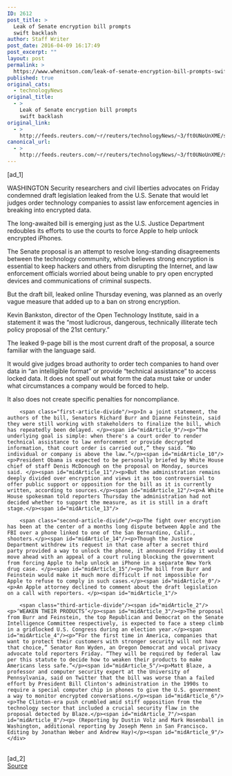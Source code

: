 ```yaml
---
ID: 2612
post_title: >
  Leak of Senate encryption bill prompts
  swift backlash
author: Staff Writer
post_date: 2016-04-09 16:17:49
post_excerpt: ""
layout: post
permalink: >
  https://www.whenitson.com/leak-of-senate-encryption-bill-prompts-swift-backlash/
published: true
original_cats:
  - technologyNews
original_title:
  - >
    Leak of Senate encryption bill prompts
    swift backlash
original_link:
  - >
    http://feeds.reuters.com/~r/reuters/technologyNews/~3/ft0UNoUnXME/story01.htm
canonical_url:
  - >
    http://feeds.reuters.com/~r/reuters/technologyNews/~3/ft0UNoUnXME/story01.htm
---
```

 [ad_1]
<br><div id="articleText">
<span id="midArticle_start"/>

<span id="midArticle_0"/><span class="focusParagraph" readability="4"><p><span class="articleLocation">WASHINGTON</span> Security researchers and civil liberties advocates on Friday condemned draft legislation leaked from the U.S. Senate that would let judges order technology companies to assist law enforcement agencies in breaking into encrypted data.</p></span><span id="midArticle_1"/><p>The long-awaited bill is emerging just as the U.S. Justice Department redoubles its efforts to use the courts to force Apple to help unlock encrypted iPhones.</p><span id="midArticle_2"/><p>The Senate proposal is an attempt to resolve long-standing disagreements between the technology community, which believes strong encryption is essential to keep hackers and others from disrupting the Internet, and law enforcement officials worried about being unable to pry open encrypted devices and communications of criminal suspects.</p><span id="midArticle_3"/><p>But the draft bill, leaked online Thursday evening, was planned as an overly vague measure that added up to a ban on strong encryption.  </p><span id="midArticle_4"/><p>Kevin Bankston, director of the Open Technology Institute, said in a statement it was the “most ludicrous, dangerous, technically illiterate tech policy proposal of the 21st century.”</p><span id="midArticle_5"/><p>The leaked 9-page bill is the most current draft of the proposal, a source familiar with the language said. </p><span id="midArticle_6"/><p>It would give judges broad authority to order tech companies to hand over data in “an intelligible format” or provide “technical assistance” to access locked data. It does not spell out what form the data must take or under what circumstances a company would be forced to help.</p><span id="midArticle_7"/><p>It also does not create specific penalties for noncompliance.</p><span id="midArticle_8"/>
        
        <span class="first-article-divide"/><p>In a joint statement, the authors of the bill, Senators Richard Burr and Dianne Feinstein, said they were still working with stakeholders to finalize the bill, which has repeatedly been delayed. </p><span id="midArticle_9"/><p>“The underlying goal is simple: when there's a court order to render technical assistance to law enforcement or provide decrypted information, that court order is carried out,” they said. “No individual or company is above the law.”</p><span id="midArticle_10"/><p>President Obama is expected to be personally briefed by White House chief of staff Denis McDonough on the proposal on Monday, sources said. </p><span id="midArticle_11"/><p>But the administration remains deeply divided over encryption and views it as too controversial to offer public support or opposition for the bill as it is currently written, according to sources.</p><span id="midArticle_12"/><p>A White House spokesman told reporters Thursday the administration had not decided whether to support the measure, as it is still in a draft stage.</p><span id="midArticle_13"/>
        
        <span class="second-article-divide"/><p>The fight over encryption has been at the center of a months long dispute between Apple and the FBI over a phone linked to one of the San Bernardino, Calif., shooters.</p><span id="midArticle_14"/><p>Though the Justice Department withdrew its request in that case after a secret third party provided a way to unlock the phone, it announced Friday it would move ahead with an appeal of a court ruling blocking the government from forcing Apple to help unlock an iPhone in a separate New York drug case. </p><span id="midArticle_15"/><p>The bill from Burr and Feinstein would make it much more difficult if not impossible for Apple to refuse to comply in such cases.</p><span id="midArticle_0"/><p>An Apple attorney declined to comment about the draft legislation on a call with reporters. </p><span id="midArticle_1"/>
        
        <span class="third-article-divide"/><span id="midArticle_2"/><p>‘WEAKEN THEIR PRODUCTS’</p><span id="midArticle_3"/><p>The proposal from Burr and Feinstein, the top Republican and Democrat on the Senate Intelligence Committee respectively, is expected to face a steep climb in a gridlocked U.S. Congress during an election year.</p><span id="midArticle_4"/><p>“For the first time in America, companies that want to protect their customers with stronger security will not have that choice,” Senator Ron Wyden, an Oregon Democrat and vocal privacy advocate told reporters Friday. “They will be required by federal law per this statute to decide how to weaken their products to make Americans less safe.”</p><span id="midArticle_5"/><p>Matt Blaze, a professor and computer security expert at the University of Pennsylvania, said on Twitter that the bill was worse than a failed effort by President Bill Clinton's administration in the 1990s to require a special computer chip in phones to give the U.S. government a way to monitor encrypted conversations.</p><span id="midArticle_6"/><p>The Clinton-era push crumbled amid stiff opposition from the technology sector that included a crucial security flaw in the proposal detected by Blaze.</p><span id="midArticle_7"/><span id="midArticle_8"/><p> (Reporting by Dustin Volz and Mark Hosenball in Washington, additional reporting by Joseph Menn in San Francisco. Editing by Jonathan Weber and Andrew Hay)</p><span id="midArticle_9"/></div>
<br>[ad_2]
<br><a href="http://feeds.reuters.com/~r/reuters/technologyNews/~3/ft0UNoUnXME/story01.htm">Source </a>